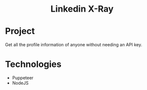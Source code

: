 <h1 align="center">
    Linkedin X-Ray
</h1>

# Project

Get all the profile information of anyone without needing an API key.

# Technologies

- Puppeteer
- NodeJS
